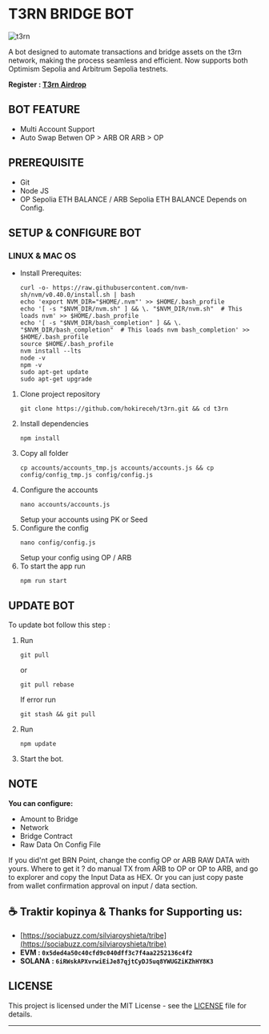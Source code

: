 # T3RN BRIDGE BOT

![t3rn](assets/img1.png)

A bot designed to automate transactions and bridge assets on the t3rn network, making the process seamless and efficient. Now supports both Optimism Sepolia and Arbitrum Sepolia testnets.

**Register : [T3rn Airdrop](https://bridge.t1rn.io/)**

## BOT FEATURE

- Multi Account Support
- Auto Swap Betwen OP > ARB OR ARB > OP

## PREREQUISITE

- Git
- Node JS
- OP Sepolia ETH BALANCE / ARB Sepolia ETH BALANCE Depends on Config.

## SETUP & CONFIGURE BOT

### LINUX & MAC OS

- Install Prerequites:
  ```
  curl -o- https://raw.githubusercontent.com/nvm-sh/nvm/v0.40.0/install.sh | bash
  echo 'export NVM_DIR="$HOME/.nvm"' >> $HOME/.bash_profile
  echo '[ -s "$NVM_DIR/nvm.sh" ] && \. "$NVM_DIR/nvm.sh"  # This loads nvm' >> $HOME/.bash_profile
  echo '[ -s "$NVM_DIR/bash_completion" ] && \. "$NVM_DIR/bash_completion"  # This loads nvm bash_completion' >> $HOME/.bash_profile
  source $HOME/.bash_profile
  nvm install --lts
  node -v
  npm -v
  sudo apt-get update
  sudo apt-get upgrade
  ```

1. Clone project repository
   ```
   git clone https://github.com/hokireceh/t3rn.git && cd t3rn
   ```
2. Install dependencies
   ```
   npm install
   ```
3. Copy all folder
   ```
   cp accounts/accounts_tmp.js accounts/accounts.js && cp config/config_tmp.js config/config.js
   ```
4. Configure the accounts
   ```
   nano accounts/accounts.js
   ```
   Setup your accounts using PK or Seed
5. Configure the config
   ```
   nano config/config.js
   ```
   Setup your config using OP / ARB
6. To start the app run 
   ```
   npm run start
   ```
   

## UPDATE BOT

To update bot follow this step :
1. Run
   ```
   git pull
   ```
   or 
   ```
   git pull rebase
   ```
   If error run
   ```
   git stash && git pull
   ```
2. Run
   ```
   npm update
   ```

3. Start the bot.

## NOTE

**You can configure:**
- Amount to Bridge
- Network
- Bridge Contract
- Raw Data
On Config File

If you did'nt get BRN Point, change the config OP or ARB RAW DATA with yours. Where to get it ? do manual TX from ARB to OP or OP to ARB, and go to explorer and copy the Input Data as HEX. Or you can just copy paste from wallet confirmation approval on input / data section.

## ☕️ Traktir kopinya & Thanks for Supporting us:

- [https://sociabuzz.com/silviaroyshieta/tribe](https://sociabuzz.com/silviaroyshieta/tribe)
- **EVM : `0x5ded4a50c40cfd9c040dff3c7f4aa2252136c4f2`**
- **SOLANA : `6iRWskAPXvrwiEiJe87qjtCyDJ5uq8YWUGZiKZhHY8K3`**

## LICENSE

This project is licensed under the MIT License - see the [LICENSE](LICENSE) file for details.

---
